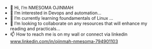 - 👋 Hi, I’m NMESOMA OJINMAH
- 👀 I’m interested in Devops and automation...
- 🌱 I’m currently learning foundamentals of Linux ...
- 💞️ I’m looking to collaborate on any resources that will enhance my reading and practicals...
- 📫 How to reach me is on my wall or connect via linkedin www.linkedin.com/in/ojinmah-nmesoma-794901103


